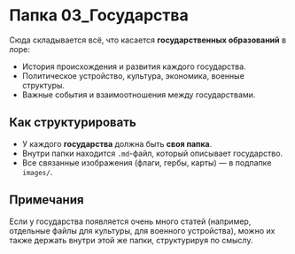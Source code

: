# Папка 03_Государства

Сюда складывается всё, что касается **государственных образований** в лоре:
- История происхождения и развития каждого государства.
- Политическое устройство, культура, экономика, военные структуры.
- Важные события и взаимоотношения между государствами.

## Как структурировать

- У каждого **государства** должна быть **своя папка**.  
- Внутри папки находится `.md`-файл, который описывает государство.  
- Все связанные изображения (флаги, гербы, карты) — в подпапке `images/`.

## Примечания
Если у государства появляется очень много статей (например, отдельные файлы для культуры, для военного устройства), можно их также держать внутри этой же папки, структурируя по смыслу.
